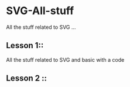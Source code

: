 # SVG-All-stuff
All the stuff related to SVG ...

## Lesson 1::

  All the stuff related to SVG and basic with a code

## Lesson 2 ::

